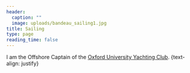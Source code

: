 ```yaml
---
header:
  caption: ""
  image: uploads/bandeau_sailing1.jpg
title: Sailing
type: page
reading_time: false
---
```


I am the Offshore Captain of the [Oxford University Yachting Club](ouyc.co.uk).
{text-align: justify}
